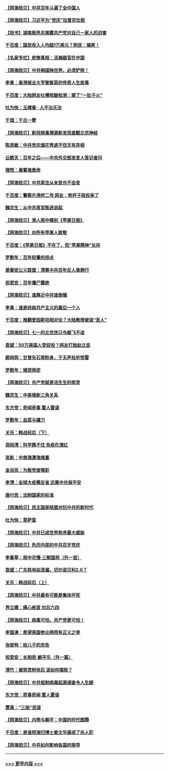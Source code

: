 #### [【网海拾贝】中共百年斗遍了全中国人](../pages/nsc993/n13060020.md?t=07030352) 
#### [【网海拾贝】习近平为“党庆”拉普京壮胆](../pages/nsc993/n13057781.md?t=07030352) 
#### [【投书】湖南殷亮夫揭露共产党对自己一家人的迫害](../pages/nsc993/n13057744.md?t=07030352) 
#### [千百度：国民收入人均超1万美元？网民：搞笑！](../pages/nsc993/n13057692.md?t=07030352) 
#### [【名家专栏】悲惨真相：活摘器官在中国](../pages/nsc993/n13056611.md?t=07030352) 
#### [【网海拾贝】中共祸国殃世界，必须铲除！](../pages/nsc993/n13056011.md?t=07030352) 
#### [李勇：香港报业大亨黎智英的传奇人生故事](../pages/nsc993/n13055258.md?t=07030352) 
#### [千百度：大陆网友吐槽核酸检测：窝了“一肚子火”](../pages/nsc993/n13055194.md?t=07030352) 
#### [吐为快：玉楼春 · 人不治天治](../pages/nsc993/n13054028.md?t=07030352) 
#### [千瑞：千古一孽](../pages/nsc993/n13054016.md?t=07030352) 
#### [【网海拾贝】新冠病毒溯源新发现直戳北京神经](../pages/nsc993/n13052425.md?t=07030352) 
#### [陈思敏：中共党庆烟花秀遮不住天有异相](../pages/nsc993/n13052020.md?t=07030352) 
#### [云鹤天：百年之后——中共外交部发言人答记者问](../pages/nsc993/n13051604.md?t=07030352) 
#### [理悟：毒誓难救命](../pages/nsc993/n13051601.md?t=07030352) 
#### [【网海拾贝】中共家法从未变也不会变](../pages/nsc993/n13050366.md?t=07030352) 
#### [千百度：警察升港府二号 网友：枪杆子政权来了](../pages/nsc993/n13050261.md?t=07030352) 
#### [魏京生：从中共高官叛逃说起](../pages/nsc993/n13048997.md?t=07030352) 
#### [【网海拾贝】港人雨中痛别《苹果日报》](../pages/nsc993/n13048941.md?t=07030352) 
#### [【网海拾贝】向所有苹果人致敬](../pages/nsc993/n13046795.md?t=07030352) 
#### [千百度：《苹果日报》不在了，但“苹果精神”长存](../pages/nsc993/n13046703.md?t=07030352) 
#### [罗慰年：百年较量的拐点](../pages/nsc993/n13046542.md?t=07030352) 
#### [基督徒公义联盟：清算中共百年反人类罪行](../pages/nsc993/n13046499.md?t=07030352) 
#### [祝君安：百年僵尸罄绝](../pages/nsc993/n13045595.md?t=07030352) 
#### [【网海拾贝】谁靠近中共谁倒楣](../pages/nsc993/n13044667.md?t=07030352) 
#### [李勇：谁是终结共产主义的最后一个人](../pages/nsc993/n13044397.md?t=07030352) 
#### [千百度：推翻爱因斯坦相对论？大陆教授被讽“丢人”](../pages/nsc993/n13043908.md?t=07030352) 
#### [【网海拾贝】七一的北京连只鸟都飞不进](../pages/nsc993/n13041377.md?t=07030352) 
#### [袁斌：50万美国人受奴役？网友打脸赵立坚](../pages/nsc993/n13041330.md?t=07030352) 
#### [颜纯钩：甘冒矢石竟粉身，于无声处听惊雷](../pages/nsc993/n13041140.md?t=07030352) 
#### [罗慰年：猪崇拜症](../pages/nsc993/n13041071.md?t=07030352) 
#### [【网海拾贝】共产党就是活生生的邪灵](../pages/nsc993/n13036627.md?t=07030352) 
#### [魏京生：中美俄新三角关系](../pages/nsc993/n13035986.md?t=07030352) 
#### [东方觉：奇闻奇事 雷人雷语](../pages/nsc993/n13035878.md?t=07030352) 
#### [罗慰年：韭菜与镰刀](../pages/nsc993/n13034374.md?t=07030352) 
#### [关乐：韩战前后（下）](../pages/nsc993/n13034113.md?t=07030352) 
#### [郑纯清：科学靠不住 免疫在漂红](../pages/nsc993/n13034093.md?t=07030352) 
#### [吴新：中南海遭海难重](../pages/nsc993/n13034084.md?t=07030352) 
#### [金浴凤：为叛党者喝彩](../pages/nsc993/n13034058.md?t=07030352) 
#### [李清：全球大疫需反省 远离中共保平安](../pages/nsc993/n13033784.md?t=07030352) 
#### [唐付民：法制国家的标准](../pages/nsc993/n13032944.md?t=07030352) 
#### [【网海拾贝】民主国家结盟对抗中共的新时代](../pages/nsc993/n13031717.md?t=07030352) 
#### [吐为快：菩萨蛮](../pages/nsc993/n13030033.md?t=07030352) 
#### [【网海拾贝】中共已成世界秩序最大威胁](../pages/nsc993/n13028138.md?t=07030352) 
#### [【网海拾贝】色厉内荏的中共百岁党庆](../pages/nsc993/n13025582.md?t=07030352) 
#### [李春草：雨中花慢‧三朝国师（外一首）](../pages/nsc993/n13025567.md?t=07030352) 
#### [袁斌：广东核电站泄漏，切尔诺贝利2.0？](../pages/nsc993/n13025475.md?t=07030352) 
#### [关乐：韩战前后（上）](../pages/nsc993/n13025387.md?t=07030352) 
#### [【网海拾贝】中共最有可能是集体坏死](../pages/nsc993/n13023101.md?t=07030352) 
#### [界立建：痛心疾首 勿忘六四](../pages/nsc993/n13022339.md?t=07030352) 
#### [【网海拾贝】病毒可怕，共产党更可怕！](../pages/nsc993/n13020728.md?t=07030352) 
#### [李国涛：希望美国参众两院有正义之举](../pages/nsc993/n13020674.md?t=07030352) 
#### [张彼特：给儿子的忠告](../pages/nsc993/n13018934.md?t=07030352) 
#### [祝君安：长相思‧躺平乐（外一篇）](../pages/nsc993/n13018923.md?t=07030352) 
#### [清竹：被邪灵附体后 该如何摆脱？](../pages/nsc993/n13018877.md?t=07030352) 
#### [【网海拾贝】中共抵制病毒起源调查令人生疑](../pages/nsc993/n13017785.md?t=07030352) 
#### [东方觉：奇事奇闻 雷人雷语](../pages/nsc993/n13017577.md?t=07030352) 
#### [慧真：“三胎”民谣](../pages/nsc993/n13017394.md?t=07030352) 
#### [【网海拾贝】内卷与躺平：中国的时代图腾](../pages/nsc993/n13016128.md?t=07030352) 
#### [千百度：是谁把海归博士姜文华逼成了杀人犯](../pages/nsc993/n13015218.md?t=07030352) 
#### [【网海拾贝】中共如何影响各国的报导](../pages/nsc993/n13012599.md?t=07030352) 

----
#### [ >>> 更早内容 <<< ](../indexes/nsc993-earlier.md)
